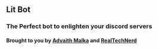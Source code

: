## Lit Bot

### The Perfect bot to enlighten your discord servers

#### Brought to you by [Advaith Malka](advaithmalka.github.io) and [RealTechNerd](realtechnerd.github.io)
